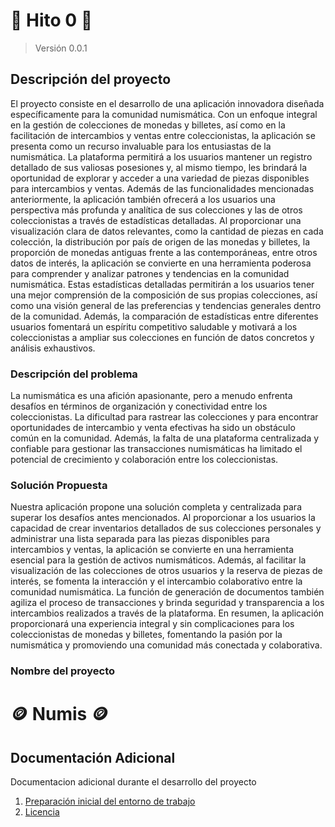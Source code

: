 # :pushpin: Hito 0 :pushpin:
>Versión 0.0.1
## Descripción del proyecto

El proyecto consiste en el desarrollo de una aplicación innovadora diseñada específicamente para la comunidad numismática. Con un enfoque integral en la gestión de colecciones de monedas y billetes, así como en la facilitación de intercambios y ventas entre coleccionistas, la aplicación se presenta como un recurso invaluable para los entusiastas de la numismática. La plataforma permitirá a los usuarios mantener un registro detallado de sus valiosas posesiones y, al mismo tiempo, les brindará la oportunidad de explorar y acceder a una variedad de piezas disponibles para intercambios y ventas.
Además de las funcionalidades mencionadas anteriormente, la aplicación también ofrecerá a los usuarios una perspectiva más profunda y analítica de sus colecciones y las de otros coleccionistas a través de estadísticas detalladas. Al proporcionar una visualización clara de datos relevantes, como la cantidad de piezas en cada colección, la distribución por país de origen de las monedas y billetes, la proporción de monedas antiguas frente a las contemporáneas, entre otros datos de interés, la aplicación se convierte en una herramienta poderosa para comprender y analizar patrones y tendencias en la comunidad numismática.
Estas estadísticas detalladas permitirán a los usuarios tener una mejor comprensión de la composición de sus propias colecciones, así como una visión general de las preferencias y tendencias generales dentro de la comunidad. Además, la comparación de estadísticas entre diferentes usuarios fomentará un espíritu competitivo saludable y motivará a los coleccionistas a ampliar sus colecciones en función de datos concretos y análisis exhaustivos.

### Descripción del problema

La numismática es una afición apasionante, pero a menudo enfrenta desafíos en términos de organización y conectividad entre los coleccionistas. La dificultad para rastrear las colecciones y para encontrar oportunidades de intercambio y venta efectivas ha sido un obstáculo común en la comunidad. Además, la falta de una plataforma centralizada y confiable para gestionar las transacciones numismáticas ha limitado el potencial de crecimiento y colaboración entre los coleccionistas.

### Solución Propuesta

Nuestra aplicación propone una solución completa y centralizada para superar los desafíos antes mencionados. Al proporcionar a los usuarios la capacidad de crear inventarios detallados de sus colecciones personales y administrar una lista separada para las piezas disponibles para intercambios y ventas, la aplicación se convierte en una herramienta esencial para la gestión de activos numismáticos. Además, al facilitar la visualización de las colecciones de otros usuarios y la reserva de piezas de interés, se fomenta la interacción y el intercambio colaborativo entre la comunidad numismática. La función de generación de documentos también agiliza el proceso de transacciones y brinda seguridad y transparencia a los intercambios realizados a través de la plataforma. En resumen, la aplicación proporcionará una experiencia integral y sin complicaciones para los coleccionistas de monedas y billetes, fomentando la pasión por la numismática y promoviendo una comunidad más conectada y colaborativa.

### Nombre del proyecto

# :coin: Numis :coin:

<a name="Additional"></a>
## Documentación Adicional

Documentacion adicional durante el desarrollo del proyecto

1. [Preparación inicial del entorno de trabajo](/docs/preparacion-entorno.md)
2. [Licencia](/LICENSE)